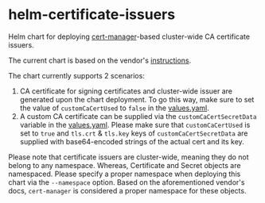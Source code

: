# helm-certificate-issuers

Helm chart for deploying [cert-manager](https://cert-manager.io/)-based cluster-wide CA certificate issuers.

The current chart is based on the vendor's [instructions](https://cert-manager.io/docs/configuration/selfsigned/#bootstrapping-ca-issuers).

The chart currently supports 2 scenarios:

1. CA certificate for signing certificates and cluster-wide issuer are generated upon the chart deployment.
To go this way, make sure to set the value of `customCaCertUsed` to `false` in the [values.yaml](chart/values.yaml).
2. A custom CA certificate can be supplied via the `customCaCertSecretData` variable in the [values.yaml](chart/values.yaml).
Please make sure that `customCaCertUsed` is set to `true` and `tls.crt` & `tls.key` keys of `customCaCertSecretData`
are supplied with base64-encoded strings of the actual cert and its key.

Please note that certificate issuers are cluster-wide, meaning they do not belong to any namespace.
Whereas, Certificate and Secret objects are namespaced. Please specify a proper namespace when deploying this chart via the `--namespace` option.
Based on the aforementioned vendor's docs, `cert-manager` is considered a proper namespace for these objects.
